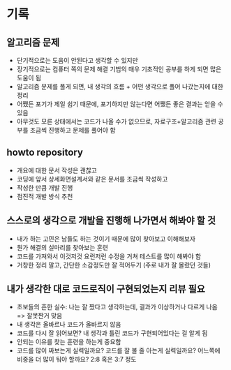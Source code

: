 # 기록

## 알고리즘 문제

- 단기적으로는 도움이 안된다고 생각할 수 있지만
- 장기적으로는 컴퓨터 쪽의 문제 해결 기법의 매우 기초적인 공부를 하게 되면 많은 도움이 됨
- 알고리즘 문제를 풀게 되면, 내 생각의 흐름 + 어떤 생각으로 풀어 나갔는지에 대한 정리
- 어쨌든 포기가 제일 쉽기 때문에, 포기하지만 않는다면 어쨌든 좋은 결과는 얻을 수 있음
- 아무것도 모른 상태에서는 코드가 나올 수가 없으므로, 자료구조+알고리즘 관련 공부를 조금씩 진행하고 문제를 풀어야 함

## howto repository

- 개요에 대한 문서 작성은 괜찮고
- 코딩에 앞서 상세화면설계서와 같은 문서를 조금씩 작성하고
- 작성한 만큼 개발 진행
- 점진적 개발 방식 추천

## 스스로의 생각으로 개발을 진행해 나가면서 해봐야 할 것

- 내가 하는 고민은 남들도 하는 것이기 때문에 많이 찾아보고 이해해보자
- 뭔가 해결의 실마리를 찾아보는 훈련
- 코드를 가져와서 이것저것 요런저런 수정을 거쳐 테스트를 많이 해봐야 함
- 거창한 정리 말고, 간단한 소감정도만 잘 적어두기 (주로 내가 잘 몰랐던 것들)

## 내가 생각한 대로 코드로직이 구현되었는지 리뷰 필요

- 초보들의 흔한 실수: 나는 잘 짰다고 생각하는데, 결과가 이상하거나 다르게 나옴 => 잘못짠거 맞음
- 내 생각은 올바르나 코드가 올바르지 않음
- 코드를 다시 잘 읽어보면? 내 생각과 틀린 코드가 구현되어있다는 걸 알게 됨
- 안되는 이유를 찾는 훈련을 하는게 중요함
- 코드를 많이 짜보는게 실력일까요? 코드를 잘 볼 줄 아는게 실력일까요? 어느쪽에 비중을 더 많이 둬야 할까요? 2:8 혹은 3:7 정도